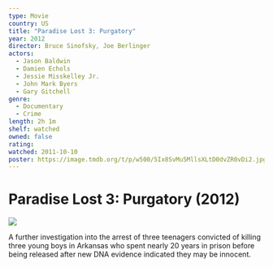 ```yaml
---
type: Movie
country: US
title: "Paradise Lost 3: Purgatory"
year: 2012
director: Bruce Sinofsky, Joe Berlinger
actors:
  - Jason Baldwin
  - Damien Echols
  - Jessie Misskelley Jr.
  - John Mark Byers
  - Gary Gitchell
genre:
  - Documentary
  - Crime
length: 2h 1m
shelf: watched
owned: false
rating:
watched: 2011-10-10
poster: https://image.tmdb.org/t/p/w500/5Ix8SvMu5MllsXLtD0dvZR0vDi2.jpg
---
```


# Paradise Lost 3: Purgatory (2012)

![](https://image.tmdb.org/t/p/w500/5Ix8SvMu5MllsXLtD0dvZR0vDi2.jpg)

A further investigation into the arrest of three teenagers convicted of killing three young boys in Arkansas who spent nearly 20 years in prison before being released after new DNA evidence indicated they may be innocent.